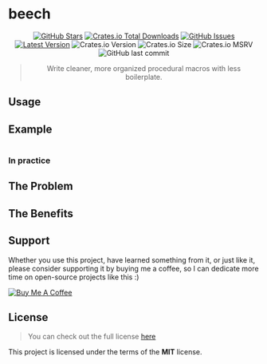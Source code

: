 beech
============

<div style="text-align: center;">

[![GitHub Stars](https://img.shields.io/github/stars/orgrinrt/beech.svg)](https://github.com/orgrinrt/beech/stargazers)
[![Crates.io Total Downloads](https://img.shields.io/crates/d/beech)](https://crates.io/crates/beech)
[![GitHub Issues](https://img.shields.io/github/issues/orgrinrt/beech.svg)](https://github.com/orgrinrt/beech/issues)
[![Latest Version](https://img.shields.io/badge/version-0.0.1-red.svg?label=latest)](https://github.com/orgrinrt/beech)
![Crates.io Version](https://img.shields.io/crates/v/beech?logoSize=auto&color=%23FDC700&link=https%3A%2F%2Fcrates.io%2Fcrates%2Fbeech)
![Crates.io Size](https://img.shields.io/crates/size/beech?color=%23C27AFF&link=https%3A%2F%2Fcrates.io%2Fcrates%2Fbeech)
![Crates.io MSRV](https://img.shields.io/crates/msrv/beech?style=flat&logoSize=auto&color=%23D08700&link=https%3A%2F%2Fcrates.io%2Fcrates%2Fbeech)
![GitHub last commit](https://img.shields.io/github/last-commit/orgrinrt/beech?color=%23009689&link=https%3A%2F%2Fgithub.com%2Forgrinrt%2Fbeech)



> Write cleaner, more organized procedural macros with less boilerplate.


</div>

## Usage

## Example

```rust

```

### In practice

## The Problem

## The Benefits

## Support

Whether you use this project, have learned something from it, or just like it, please consider supporting it by buying me a coffee, so I can dedicate more time on open-source projects like this :)

<a href="https://buymeacoffee.com/orgrinrt" target="_blank"><img src="https://www.buymeacoffee.com/assets/img/custom_images/orange_img.png" alt="Buy Me A Coffee" style="height: auto !important;width: auto !important;" ></a>

## License

> You can check out the full license [here](https://github.com/orgrinrt/beech/blob/master/LICENSE)

This project is licensed under the terms of the **MIT** license.
